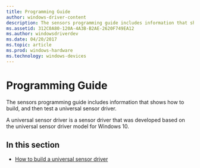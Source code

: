 ```yaml
---
title: Programming Guide
author: windows-driver-content
description: The sensors programming guide includes information that shows how to build, and then test a universal sensor driver.
ms.assetid: 312C0A80-120A-4A3B-B2AE-2620F749EA12
ms.author: windowsdriverdev
ms.date: 04/20/2017
ms.topic: article
ms.prod: windows-hardware
ms.technology: windows-devices
---
```


# Programming Guide


The sensors programming guide includes information that shows how to build, and then test a universal sensor driver.

A universal sensor driver is a sensor driver that was developed based on the universal sensor driver model for Windows 10.

## In this section


-   [How to build a universal sensor driver](how-to-build-a-universal-sensor-driver.md)

 

 




